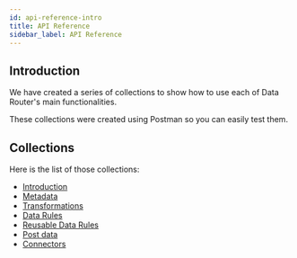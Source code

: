 ```yaml
---
id: api-reference-intro
title: API Reference
sidebar_label: API Reference
---
```

<div style={{textAlign: "justify"}}>


## Introduction
We have created a series of collections to show how to use each of Data Router's main functionalities.

These collections were created using Postman so you can easily test them.

## Collections
Here is the list of those collections:

<ul>
  <li><a href="https://documenter.getpostman.com/view/6666071/S1a4Wm6A" target="blank">Introduction</a></li>
  <li><a href="https://documenter.getpostman.com/view/6666071/S1a4Wm6C" target="blank">Metadata</a></li>
  <li><a href="https://documenter.getpostman.com/view/6666071/S1a4WmAc" target="blank">Transformations</a></li>
  <li><a href="https://documenter.getpostman.com/view/6666071/S1a4Wm68" target="blank">Data Rules</a></li>
  <li><a href="https://documenter.getpostman.com/view/6666071/S1a4Wm6E" target="blank">Reusable Data Rules</a></li>
  <li><a href="https://documenter.getpostman.com/view/6666071/S1a4Wm6D" target="blank">Post data</a></li>
  <li><a href="https://documenter.getpostman.com/view/6666071/S1a4Wm1o" target="blank">Connectors</a></li>
</ul>

</div>